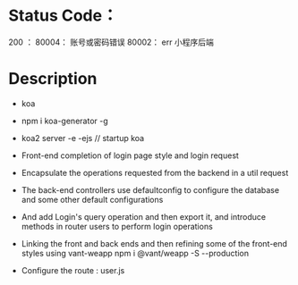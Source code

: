 # Status Code：
200 ：
80004： 账号或密码错误
80002： err
小程序后端

# Description

- koa 

- npm i koa-generator -g

- koa2 server -e -ejs  // startup koa 

- Front-end completion of login page style and login request

- Encapsulate the operations requested from the backend in a util request 

- The back-end controllers use defaultconfig to configure the database and some other default configurations 
- And add Login's query operation and then export it, and introduce methods in router users to perform login operations

- Linking the front and back ends and then refining some of the front-end styles using vant-weapp 
npm i @vant/weapp -S --production

- Configure the route : user.js

